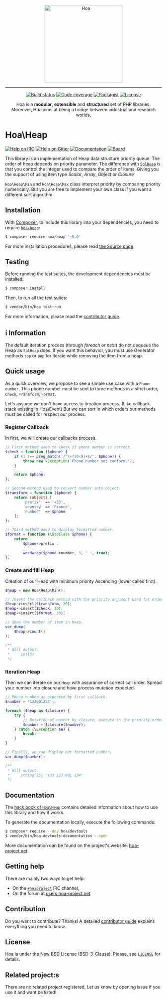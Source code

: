 <p align="center">
  <img src="https://static.hoa-project.net/Image/Hoa.svg" alt="Hoa" width="250px" />
</p>

---

<p align="center">
  <a href="https://travis-ci.org/hoaproject/Heap"><img src="https://img.shields.io/travis/hoaproject/Heap/master.svg" alt="Build status" /></a>
  <a href="https://coveralls.io/github/hoaproject/Heap?branch=master"><img src="https://img.shields.io/coveralls/hoaproject/Heap/master.svg" alt="Code coverage" /></a>
  <a href="https://packagist.org/packages/hoa/heap"><img src="https://img.shields.io/packagist/dt/hoa/heap.svg" alt="Packagist" /></a>
  <a href="https://hoa-project.net/LICENSE"><img src="https://img.shields.io/packagist/l/hoa/heap.svg" alt="License" /></a>
</p>
<p align="center">
  Hoa is a <strong>modular</strong>, <strong>extensible</strong> and
  <strong>structured</strong> set of PHP libraries.<br />
  Moreover, Hoa aims at being a bridge between industrial and research worlds.
</p>

# Hoa\Heap

[![Help on IRC](https://img.shields.io/badge/help-%23hoaproject-ff0066.svg)](https://webchat.freenode.net/?channels=#hoaproject)
[![Help on Gitter](https://img.shields.io/badge/help-gitter-ff0066.svg)](https://gitter.im/hoaproject/central)
[![Documentation](https://img.shields.io/badge/documentation-hack_book-ff0066.svg)](https://central.hoa-project.net/Documentation/Library/Heap)
[![Board](https://img.shields.io/badge/organisation-board-ff0066.svg)](https://waffle.io/hoaproject/heap)

This library is an implementation of Heap data structure priority
queue. The order of heap depends on priority parameter. The
difference with [`SplHeap`](http://php.net/class.splheap) is that you
control the integer used to compare the order of items.  Giving you
the support of using item type *Scalar*, *Array*, *Object* or
*Closure*

`Hoa\Heap\Min` and `Hoa\Heap\Max` class interpret priority by
comparing priority numerically.  But you are free to implement your
own class if you want a different sort algorithm.

## Installation

With [Composer](https://getcomposer.org/), to include this library into
your dependencies, you need to
require [`hoa/heap`](https://packagist.org/packages/hoa/heap):

```sh
$ composer require hoa/heap '~0.0'
```

For more installation procedures, please read [the Source
page](https://hoa-project.net/Source.html).

## Testing

Before running the test suites, the development dependencies must be installed:

```sh
$ composer install
```

Then, to run all the test suites:

```sh
$ vendor/bin/hoa test:run
```

For more information, please read the [contributor
guide](https://hoa-project.net/Literature/Contributor/Guide.html).

## :information_source: Information

The default iteration process (through _foreach_ or _next_) do not
dequeue the Heap as `SplHeap` does.  If you want this behavior, you
must use Generator methods `top` or `pop` for iterate while removing
the item from a heap.

## Quick usage

As a quick overview, we propose to see a simple use case with
 a `Phone number`, This phone number must be sent to three methods 
 in a strict order, `Check`, `Transform`, `Format`.
 
 Let's assume we don't have access to iteration process. (Like callback stack existing in Hoa\Event)
 But we can sort in which orders our methods must be called for respect our process. 

### Register Callback

In first, we will create our callbacks process.

```php
// First method used to check if phone number is correct.
$check = function ($phone) {
    if (1 !== preg_match('/^\+?[0-9]+$/', $phone)) {
        throw new \Exception('Phone number not conform.');
    }

    return $phone;
};

// Second method used to convert number into object.
$transform = function ($phone) {
    return (object) [
        'prefix'  => '+33',
        'country' => 'France',
        'number'  => $phone
    ];
};

// Third method used to display formatted number.
$format = function (\StdClass $phone) {
    return
        $phone->prefix .
        ' ' .
        wordwrap($phone->number, 3, ' ', true);
};
```

### Create and fill Heap

Creation of our Heap with minimum priority Ascending (lower called first).

```php
$heap = new Hoa\Heap\Min();

// Insert the callback method with the priority argument used for order Heap.
$heap->insert($transform, 20);
$heap->insert($check, 10);
$heap->insert($format, 30);

// Show the number of item in Heap.
var_dump(
    $heap->count()
);

/**
 * Will output:
 *     int(3)
 */
```

### Iteration Heap

Then we can iterate on our `Heap` with assurance of correct call order.
Spread your number into closure and have process mutation expected.

```php
// Phone number as expected by first callback.
$number = '123001234';

foreach ($heap as $closure) {
    try {
        // Mutation of number by closure, execute in the priority order expected.
        $number = $closure($number);
    } catch (\Exception $e) {
        break;
    }
}

// Finally, we can display our formatted number.
var_dump($number);

/**
 * Will output:
 *     string(15) "+33 123 001 234"
 */
```

## Documentation

The
[hack book of `Hoa\Heap`](https://hoa-project.net/Literature/Hack/Heap.html) contains
detailed information about how to use this library and how it works.

To generate the documentation locally, execute the following commands:

```sh
$ composer require --dev hoa/devtools
$ vendor/bin/hoa devtools:documentation --open
```

More documentation can be found on the project's website:
[hoa-project.net](https://hoa-project.net/).

## Getting help

There are mainly two ways to get help:

  * On the [`#hoaproject`](https://webchat.freenode.net/?channels=#hoaproject)
    IRC channel,
  * On the forum at [users.hoa-project.net](https://users.hoa-project.net).

## Contribution

Do you want to contribute? Thanks! A detailed [contributor
guide](https://hoa-project.net/Literature/Contributor/Guide.html) explains
everything you need to know.

## License

Hoa is under the New BSD License (BSD-3-Clause). Please, see
[`LICENSE`](https://hoa-project.net/LICENSE) for details.

## Related project:s

There are no related project registered, Let us know by opening issue
if you use it and want be listed!
